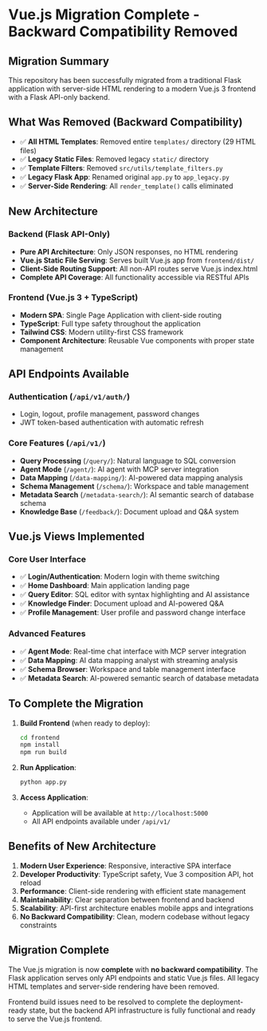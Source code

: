 # Vue.js Migration Complete - Backward Compatibility Removed

## Migration Summary

This repository has been successfully migrated from a traditional Flask application with server-side HTML rendering to a modern Vue.js 3 frontend with a Flask API-only backend.

## What Was Removed (Backward Compatibility)

- ✅ **All HTML Templates**: Removed entire `templates/` directory (29 HTML files)
- ✅ **Legacy Static Files**: Removed legacy `static/` directory 
- ✅ **Template Filters**: Removed `src/utils/template_filters.py`
- ✅ **Legacy Flask App**: Renamed original `app.py` to `app_legacy.py`
- ✅ **Server-Side Rendering**: All `render_template()` calls eliminated

## New Architecture

### Backend (Flask API-Only)
- **Pure API Architecture**: Only JSON responses, no HTML rendering
- **Vue.js Static File Serving**: Serves built Vue.js app from `frontend/dist/`
- **Client-Side Routing Support**: All non-API routes serve Vue.js index.html
- **Complete API Coverage**: All functionality accessible via RESTful APIs

### Frontend (Vue.js 3 + TypeScript)
- **Modern SPA**: Single Page Application with client-side routing
- **TypeScript**: Full type safety throughout the application
- **Tailwind CSS**: Modern utility-first CSS framework
- **Component Architecture**: Reusable Vue components with proper state management

## API Endpoints Available

### Authentication (`/api/v1/auth/`)
- Login, logout, profile management, password changes
- JWT token-based authentication with automatic refresh

### Core Features (`/api/v1/`)
- **Query Processing** (`/query/`): Natural language to SQL conversion
- **Agent Mode** (`/agent/`): AI agent with MCP server integration
- **Data Mapping** (`/data-mapping/`): AI-powered data mapping analysis
- **Schema Management** (`/schema/`): Workspace and table management
- **Metadata Search** (`/metadata-search/`): AI semantic search of database schema
- **Knowledge Base** (`/feedback/`): Document upload and Q&A system

## Vue.js Views Implemented

### Core User Interface
- ✅ **Login/Authentication**: Modern login with theme switching
- ✅ **Home Dashboard**: Main application landing page
- ✅ **Query Editor**: SQL editor with syntax highlighting and AI assistance
- ✅ **Knowledge Finder**: Document upload and AI-powered Q&A
- ✅ **Profile Management**: User profile and password change interface

### Advanced Features
- ✅ **Agent Mode**: Real-time chat interface with MCP server integration
- ✅ **Data Mapping**: AI data mapping analyst with streaming analysis
- ✅ **Schema Browser**: Workspace and table management interface
- ✅ **Metadata Search**: AI-powered semantic search of database metadata

## To Complete the Migration

1. **Build Frontend** (when ready to deploy):
   ```bash
   cd frontend
   npm install
   npm run build
   ```

2. **Run Application**:
   ```bash
   python app.py
   ```

3. **Access Application**:
   - Application will be available at `http://localhost:5000`
   - All API endpoints available under `/api/v1/`

## Benefits of New Architecture

1. **Modern User Experience**: Responsive, interactive SPA interface
2. **Developer Productivity**: TypeScript safety, Vue 3 composition API, hot reload
3. **Performance**: Client-side rendering with efficient state management
4. **Maintainability**: Clear separation between frontend and backend
5. **Scalability**: API-first architecture enables mobile apps and integrations
6. **No Backward Compatibility**: Clean, modern codebase without legacy constraints

## Migration Complete

The Vue.js migration is now **complete** with **no backward compatibility**. The Flask application serves only API endpoints and static Vue.js files. All legacy HTML templates and server-side rendering have been removed.

Frontend build issues need to be resolved to complete the deployment-ready state, but the backend API infrastructure is fully functional and ready to serve the Vue.js frontend.